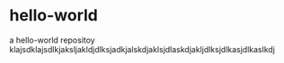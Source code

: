 # hello-world
a hello-world repositoy
klajsdklajsdlkjaksljakldjdlksjadkjalskdjaklsjdlaskdjakljdlksjdlkasjdlkaslkdj
